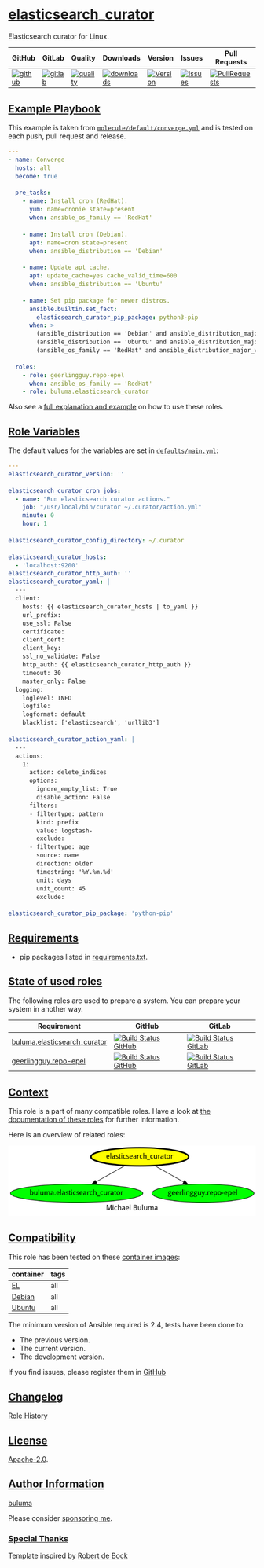 # [elasticsearch_curator](#elasticsearch_curator)

Elasticsearch curator for Linux.

|GitHub|GitLab|Quality|Downloads|Version|Issues|Pull Requests|
|------|------|-------|---------|-------|------|-------------|
|[![github](https://github.com/buluma/ansible-role-elasticsearch_curator/workflows/Ansible%20Molecule/badge.svg)](https://github.com/buluma/ansible-role-elasticsearch_curator/actions)|[![gitlab](https://gitlab.com/shadowwalker/ansible-role-elasticsearch_curator/badges/master/pipeline.svg)](https://gitlab.com/shadowwalker/ansible-role-elasticsearch_curator)|[![quality](https://img.shields.io/ansible/quality/58513)](https://galaxy.ansible.com/buluma/elasticsearch_curator)|[![downloads](https://img.shields.io/ansible/role/d/58513)](https://galaxy.ansible.com/buluma/elasticsearch_curator)|[![Version](https://img.shields.io/github/release/buluma/ansible-role-elasticsearch_curator.svg)](https://github.com/buluma/ansible-role-elasticsearch_curator/releases/)|[![Issues](https://img.shields.io/github/issues/buluma/ansible-role-elasticsearch_curator.svg)](https://github.com/buluma/ansible-role-elasticsearch_curator/issues/)|[![PullRequests](https://img.shields.io/github/issues-pr-closed-raw/buluma/ansible-role-elasticsearch_curator.svg)](https://github.com/buluma/ansible-role-elasticsearch_curator/pulls/)|

## [Example Playbook](#example-playbook)

This example is taken from [`molecule/default/converge.yml`](https://github.com/buluma/ansible-role-elasticsearch_curator/blob/master/molecule/default/converge.yml) and is tested on each push, pull request and release.

```yaml
---
- name: Converge
  hosts: all
  become: true

  pre_tasks:
    - name: Install cron (RedHat).
      yum: name=cronie state=present
      when: ansible_os_family == 'RedHat'

    - name: Install cron (Debian).
      apt: name=cron state=present
      when: ansible_distribution == 'Debian'

    - name: Update apt cache.
      apt: update_cache=yes cache_valid_time=600
      when: ansible_distribution == 'Ubuntu'

    - name: Set pip package for newer distros.
      ansible.builtin.set_fact:
        elasticsearch_curator_pip_package: python3-pip
      when: >
        (ansible_distribution == 'Debian' and ansible_distribution_major_version == '10') or
        (ansible_distribution == 'Ubuntu' and ansible_distribution_major_version >= '18') or
        (ansible_os_family == 'RedHat' and ansible_distribution_major_version == '8')

  roles:
    - role: geerlingguy.repo-epel
      when: ansible_os_family == 'RedHat'
    - role: buluma.elasticsearch_curator
```

Also see a [full explanation and example](https://buluma.github.io/how-to-use-these-roles.html) on how to use these roles.

## [Role Variables](#role-variables)

The default values for the variables are set in [`defaults/main.yml`](https://github.com/buluma/ansible-role-elasticsearch_curator/blob/master/defaults/main.yml):

```yaml
---
elasticsearch_curator_version: ''

elasticsearch_curator_cron_jobs:
  - name: "Run elasticsearch curator actions."
    job: "/usr/local/bin/curator ~/.curator/action.yml"
    minute: 0
    hour: 1

elasticsearch_curator_config_directory: ~/.curator

elasticsearch_curator_hosts:
  - 'localhost:9200'
elasticsearch_curator_http_auth: ''
elasticsearch_curator_yaml: |
  ---
  client:
    hosts: {{ elasticsearch_curator_hosts | to_yaml }}
    url_prefix:
    use_ssl: False
    certificate:
    client_cert:
    client_key:
    ssl_no_validate: False
    http_auth: {{ elasticsearch_curator_http_auth }}
    timeout: 30
    master_only: False
  logging:
    loglevel: INFO
    logfile:
    logformat: default
    blacklist: ['elasticsearch', 'urllib3']

elasticsearch_curator_action_yaml: |
  ---
  actions:
    1:
      action: delete_indices
      options:
        ignore_empty_list: True
        disable_action: False
      filters:
      - filtertype: pattern
        kind: prefix
        value: logstash-
        exclude:
      - filtertype: age
        source: name
        direction: older
        timestring: '%Y.%m.%d'
        unit: days
        unit_count: 45
        exclude:

elasticsearch_curator_pip_package: 'python-pip'
```

## [Requirements](#requirements)

- pip packages listed in [requirements.txt](https://github.com/buluma/ansible-role-elasticsearch_curator/blob/master/requirements.txt).

## [State of used roles](#state-of-used-roles)

The following roles are used to prepare a system. You can prepare your system in another way.

| Requirement | GitHub | GitLab |
|-------------|--------|--------|
|[buluma.elasticsearch_curator](https://galaxy.ansible.com/buluma/elasticsearch_curator)|[![Build Status GitHub](https://github.com/buluma/ansible-role-elasticsearch_curator/workflows/Ansible%20Molecule/badge.svg)](https://github.com/buluma/ansible-role-elasticsearch_curator/actions)|[![Build Status GitLab](https://gitlab.com/shadowwalker/ansible-role-elasticsearch_curator/badges/master/pipeline.svg)](https://gitlab.com/shadowwalker/ansible-role-elasticsearch_curator)|
|[geerlingguy.repo-epel](https://galaxy.ansible.com/buluma/geerlingguy.repo-epel)|[![Build Status GitHub](https://github.com/buluma/geerlingguy.repo-epel/workflows/Ansible%20Molecule/badge.svg)](https://github.com/buluma/geerlingguy.repo-epel/actions)|[![Build Status GitLab](https://gitlab.com/shadowwalker/geerlingguy.repo-epel/badges/master/pipeline.svg)](https://gitlab.com/shadowwalker/geerlingguy.repo-epel)|

## [Context](#context)

This role is a part of many compatible roles. Have a look at [the documentation of these roles](https://buluma.github.io/) for further information.

Here is an overview of related roles:

![dependencies](https://raw.githubusercontent.com/buluma/ansible-role-elasticsearch_curator/png/requirements.png "Dependencies")

## [Compatibility](#compatibility)

This role has been tested on these [container images](https://hub.docker.com/u/buluma):

|container|tags|
|---------|----|
|[EL](https://hub.docker.com/repository/docker/buluma/enterpriselinux/general)|all|
|[Debian](https://hub.docker.com/repository/docker/buluma/debian/general)|all|
|[Ubuntu](https://hub.docker.com/repository/docker/buluma/ubuntu/general)|all|

The minimum version of Ansible required is 2.4, tests have been done to:

- The previous version.
- The current version.
- The development version.

If you find issues, please register them in [GitHub](https://github.com/buluma/ansible-role-elasticsearch_curator/issues)

## [Changelog](#changelog)

[Role History](https://github.com/buluma/ansible-role-elasticsearch_curator/blob/master/CHANGELOG.md)

## [License](#license)

[Apache-2.0](https://github.com/buluma/ansible-role-elasticsearch_curator/blob/master/LICENSE).

## [Author Information](#author-information)

[buluma](https://buluma.github.io/)

Please consider [sponsoring me](https://github.com/sponsors/buluma).

### [Special Thanks](#special-thanks)

Template inspired by [Robert de Bock](https://github.com/robertdebock)
